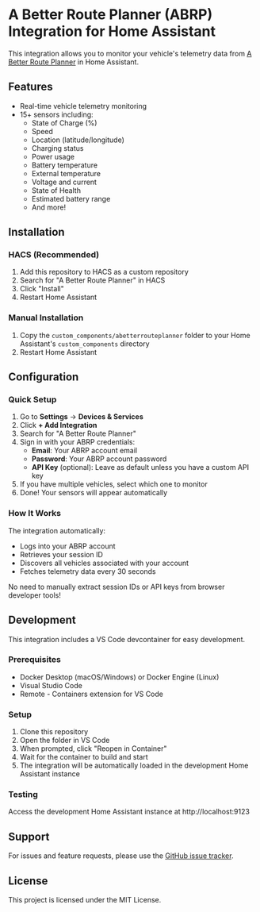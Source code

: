 # A Better Route Planner (ABRP) Integration for Home Assistant

This integration allows you to monitor your vehicle's telemetry data from [A Better Route Planner](https://abetterrouteplanner.com) in Home Assistant.

## Features

- Real-time vehicle telemetry monitoring
- 15+ sensors including:
  - State of Charge (%)
  - Speed
  - Location (latitude/longitude)
  - Charging status
  - Power usage
  - Battery temperature
  - External temperature
  - Voltage and current
  - State of Health
  - Estimated battery range
  - And more!

## Installation

### HACS (Recommended)

1. Add this repository to HACS as a custom repository
2. Search for "A Better Route Planner" in HACS
3. Click "Install"
4. Restart Home Assistant

### Manual Installation

1. Copy the `custom_components/abetterrouteplanner` folder to your Home Assistant's `custom_components` directory
2. Restart Home Assistant

## Configuration

### Quick Setup

1. Go to **Settings** → **Devices & Services**
2. Click **+ Add Integration**
3. Search for "A Better Route Planner"
4. Sign in with your ABRP credentials:
   - **Email**: Your ABRP account email
   - **Password**: Your ABRP account password
   - **API Key** (optional): Leave as default unless you have a custom API key
5. If you have multiple vehicles, select which one to monitor
6. Done! Your sensors will appear automatically

### How It Works

The integration automatically:
- Logs into your ABRP account
- Retrieves your session ID
- Discovers all vehicles associated with your account
- Fetches telemetry data every 30 seconds

No need to manually extract session IDs or API keys from browser developer tools!

## Development

This integration includes a VS Code devcontainer for easy development.

### Prerequisites

- Docker Desktop (macOS/Windows) or Docker Engine (Linux)
- Visual Studio Code
- Remote - Containers extension for VS Code

### Setup

1. Clone this repository
2. Open the folder in VS Code
3. When prompted, click "Reopen in Container"
4. Wait for the container to build and start
5. The integration will be automatically loaded in the development Home Assistant instance

### Testing

Access the development Home Assistant instance at http://localhost:9123

## Support

For issues and feature requests, please use the [GitHub issue tracker](https://github.com/jrgutier/abetterrouteplanner-ha/issues).

## License

This project is licensed under the MIT License.
